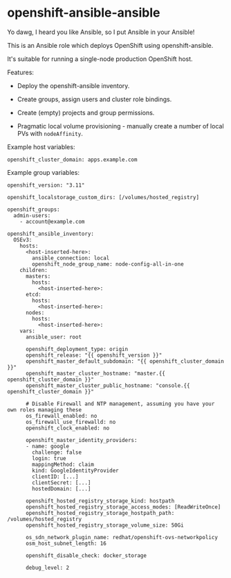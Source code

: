 # openshift-ansible-ansible

Yo dawg, I heard you like Ansible, so I put Ansible in your Ansible!

This is an Ansible role which deploys OpenShift using openshift-ansible.

It's suitable for running a single-node production OpenShift host.

Features:

- Deploy the openshift-ansible inventory.

- Create groups, assign users and cluster role bindings.

- Create (empty) projects and group permissions.

- Pragmatic local volume provisioning - manually create a number of local PVs with `nodeAffinity`.

Example host variables:

    openshift_cluster_domain: apps.example.com

Example group variables:

    openshift_version: "3.11"

    openshift_localstorage_custom_dirs: [/volumes/hosted_registry]
    
    openshift_groups:
      admin-users:
        - account@example.com

    openshift_ansible_inventory:
      OSEv3:
        hosts:
          <host-inserted-here>:
            ansible_connection: local
            openshift_node_group_name: node-config-all-in-one
        children:
          masters:
            hosts:
              <host-inserted-here>:
          etcd:
            hosts:
              <host-inserted-here>:
          nodes:
            hosts:
              <host-inserted-here>:
        vars:
          ansible_user: root

          openshift_deployment_type: origin
          openshift_release: "{{ openshift_version }}"
          openshift_master_default_subdomain: "{{ openshift_cluster_domain }}"
          openshift_master_cluster_hostname: "master.{{ openshift_cluster_domain }}"
          openshift_master_cluster_public_hostname: "console.{{ openshift_cluster_domain }}"

          # Disable Firewall and NTP management, assuming you have your own roles managing these
          os_firewall_enabled: no
          os_firewall_use_firewalld: no
          openshift_clock_enabled: no

          openshift_master_identity_providers:
          - name: google
            challenge: false
            login: true
            mappingMethod: claim
            kind: GoogleIdentityProvider
            clientID: [...]
            clientSecret: [...]
            hostedDomain: [...]

          openshift_hosted_registry_storage_kind: hostpath
          openshift_hosted_registry_storage_access_modes: [ReadWriteOnce]
          openshift_hosted_registry_storage_hostpath_path: /volumes/hosted_registry
          openshift_hosted_registry_storage_volume_size: 50Gi

          os_sdn_network_plugin_name: redhat/openshift-ovs-networkpolicy
          osm_host_subnet_length: 16

          openshift_disable_check: docker_storage

          debug_level: 2
